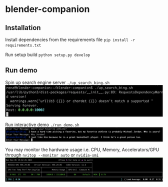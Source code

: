 # blender-companion

## Installation
Install dependencies from the requirements file
`pip install -r requirements.txt`

Run setup build
`python setup.py develop`

## Run demo
Spin up search engine server
`./up_search_bing.sh`  
!['Bing search engine'](assets/search_server.png)

Run interactive demo
`./run_demo.sh`  
!['Interactive chat demo'](assets/demo.png)

You may monitor the hardware usage i.e. CPU, Memory, Accelerators/GPU through `nvitop --monitor auto` or `nvidia-smi`  
!['Monitor usage'](assets/monitor.png)
